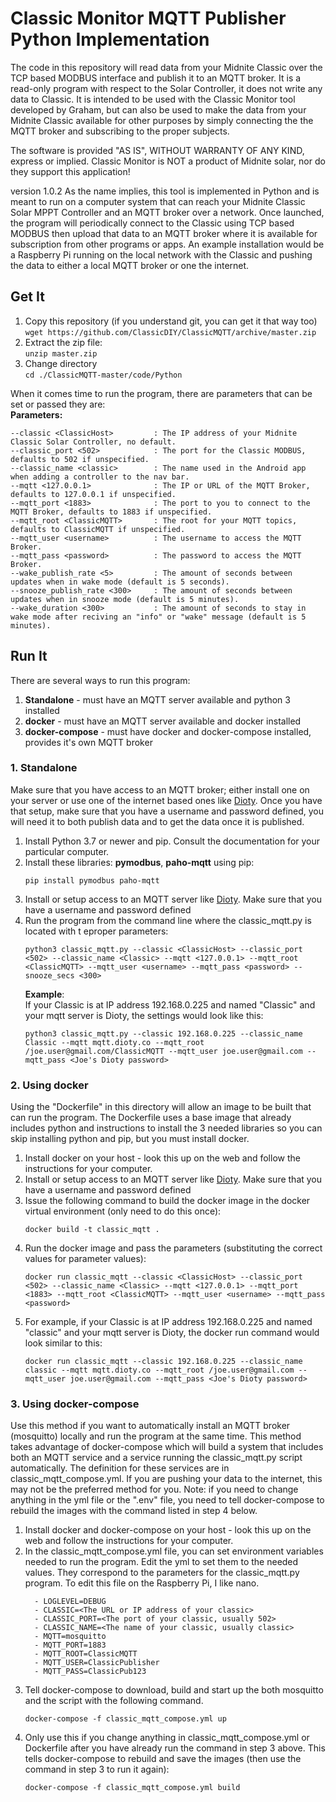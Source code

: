 
# Classic Monitor MQTT Publisher Python Implementation

The code in this repository will read data from your Midnite Classic over the TCP based MODBUS interface and publish it to an MQTT broker. It is a read-only program with respect to the Solar Controller, it does not write any data to Classic. It is intended to be used with the Classic Monitor tool developed by Graham, but can also be used to make the data from your Midnite Classic available for other purposes by simply connecting the the MQTT broker and subscribing to the proper subjects.  

The software is provided "AS IS", WITHOUT WARRANTY OF ANY KIND, express or implied.
Classic Monitor is NOT a product of Midnite solar, nor do they support this application!

version 1.0.2
As the name implies, this tool is implemented in Python and is meant to run on a computer system that can reach your Midnite Classic Solar MPPT Controller and an MQTT broker over a network. Once launched, the program will periodically connect to the Classic using TCP based MODBUS then upload that data to an MQTT broker where it is available for subscription from other programs or apps. An example installation would be a Raspberry Pi running on the local network with the Classic and pushing the data to either a local MQTT broker or one the internet. 

## **Get It**

1. Copy this repository (if you understand git, you can get it that way too)  
    `wget https://github.com/ClassicDIY/ClassicMQTT/archive/master.zip`
2. Extract the zip file:  
    `unzip master.zip`
3. Change directory  
     `cd ./ClassicMQTT-master/code/Python`

When it comes time to run the program, there are parameters that can be set or passed they are:  
**Parameters:**  
```  
--classic <ClassicHost>         : The IP address of your Midnite Classic Solar Controller, no default.  
--classic_port <502>            : The port for the Classic MODBUS, defaults to 502 if unspecified. 
--classic_name <classic>        : The name used in the Android app when adding a controller to the nav bar. 
--mqtt <127.0.0.1>              : The IP or URL of the MQTT Broker, defaults to 127.0.0.1 if unspecified.  
--mqtt_port <1883>              : The port to you to connect to the MQTT Broker, defaults to 1883 if unspecified.  
--mqtt_root <ClassicMQTT>       : The root for your MQTT topics, defaults to ClassicMQTT if unspecified.  
--mqtt_user <username>          : The username to access the MQTT Broker.  
--mqtt_pass <password>          : The password to access the MQTT Broker.
--wake_publish_rate <5>         : The amount of seconds between updates when in wake mode (default is 5 seconds).
--snooze_publish_rate <300>     : The amount of seconds between updates when in snooze mode (default is 5 minutes).
--wake_duration <300>           : The amount of seconds to stay in wake mode after reciving an "info" or "wake" message (default is 5 minutes).
```  

## **Run It**

There are several ways to run this program:

1. **Standalone** - must have an MQTT server available and python 3 installed
2. **docker** - must have an MQTT server available and docker installed
3. **docker-compose** - must have docker and docker-compose installed, provides it's own MQTT broker 

### **1. Standalone**

Make sure that you have access to an MQTT broker; either install one on your server or use one of the internet based ones like [Dioty](http://www.dioty.co/). Once you have that setup, make sure that you have a username and password defined, you will need it to both publish data and to get the data once it is published.  

1. Install Python 3.7 or newer and pip. Consult the documentation for your particular computer.
2. Install these libraries: **pymodbus**, **paho-mqtt** using pip:  
    ```
    pip install pymodbus paho-mqtt
    ```   
3. Install or setup access to an MQTT server like [Dioty](http://www.dioty.co/).  Make sure that you have a username and password defined
4. Run the program from the command line where the classic_mqtt.py is located with t eproper parameters:  
    ```
    python3 classic_mqtt.py --classic <ClassicHost> --classic_port <502> --classic_name <Classic> --mqtt <127.0.0.1> --mqtt_root <ClassicMQTT> --mqtt_user <username> --mqtt_pass <password> --snooze_secs <300>
    ```
    **Example**:  
    If your Classic is at IP address 192.168.0.225 and named "Classic" and your mqtt server is Dioty, the settings would look like this:  
    ```
    python3 classic_mqtt.py --classic 192.168.0.225 --classic_name Classic --mqtt mqtt.dioty.co --mqtt_root /joe.user@gmail.com/ClassicMQTT --mqtt_user joe.user@gmail.com --mqtt_pass <Joe's Dioty password>
    ```  

### **2. Using docker**

Using the "Dockerfile" in this directory will allow an image to be built that can run the program. The Dockerfile uses a base image that already includes python and instructions to install the 3 needed libraries so you can skip installing python and pip, but you must install docker.  

1. Install docker on your host - look this up on the web and follow the instructions for your computer.
2. Install or setup access to an MQTT server like [Dioty](http://www.dioty.co/).  Make sure that you have a username and password defined
3. Issue the following command to build the docker image in the docker virtual environment (only need to do this once):  
    ```
    docker build -t classic_mqtt .
    ```
4. Run the docker image and pass the parameters (substituting the correct values for parameter values):  
    ```
    docker run classic_mqtt --classic <ClassicHost> --classic_port <502> --classic_name <Classic> --mqtt <127.0.0.1> --mqtt_port <1883> --mqtt_root <ClassicMQTT> --mqtt_user <username> --mqtt_pass <password>
    ```
5. For example, if your Classic is at IP address 192.168.0.225 and named "classic" and your mqtt server is Dioty, the docker run command would look similar to this:  
    ```
    docker run classic_mqtt --classic 192.168.0.225 --classic_name classic --mqtt mqtt.dioty.co --mqtt_root /joe.user@gmail.com --mqtt_user joe.user@gmail.com --mqtt_pass <Joe's Dioty password>
    ```  


### **3. Using docker-compose**

Use this method if you want to automatically install an MQTT broker (mosquitto) locally and run the program at the same time. This method takes advantage of docker-compose which will build a system that includes both an MQTT service and a service running the classic_mqtt.py script automatically. The definition for these services are in classic_mqtt_compose.yml. If you are pushing your data to the internet, this may not be the preferred method for you.
Note: if you need to change anything in the yml file or the ".env" file, you need to tell docker-compose to rebuild the images with the command listed in step 4 below.  

1. Install docker and docker-compose on your host - look this up on the web and follow the instructions for your computer.
2. In the classic_mqtt_compose.yml file, you can set environment variables needed to run the program. Edit the yml to set them to the needed values. They correspond to the parameters for the classic_mqtt.py program. To edit this file on the Raspberry Pi, I like nano.
    ```
      - LOGLEVEL=DEBUG
      - CLASSIC=<The URL or IP address of your classic>
      - CLASSIC_PORT=<The port of your classic, usually 502>
      - CLASSIC_NAME=<The name of your classic, usually classic>
      - MQTT=mosquitto
      - MQTT_PORT=1883
      - MQTT_ROOT=ClassicMQTT
      - MQTT_USER=ClassicPublisher
      - MQTT_PASS=ClassicPub123
    ```
3. Tell docker-compose to download, build and start up the both mosquitto and the script with the following command.
    ```
    docker-compose -f classic_mqtt_compose.yml up
    ```
4. Only use this if you change anything in classic_mqtt_compose.yml or Dockerfile after you have already run the command in step 3 above. This tells docker-compose to rebuild and save the images (then use the command in step 3 to run it again):
    ```
    docker-compose -f classic_mqtt_compose.yml build
    ```

